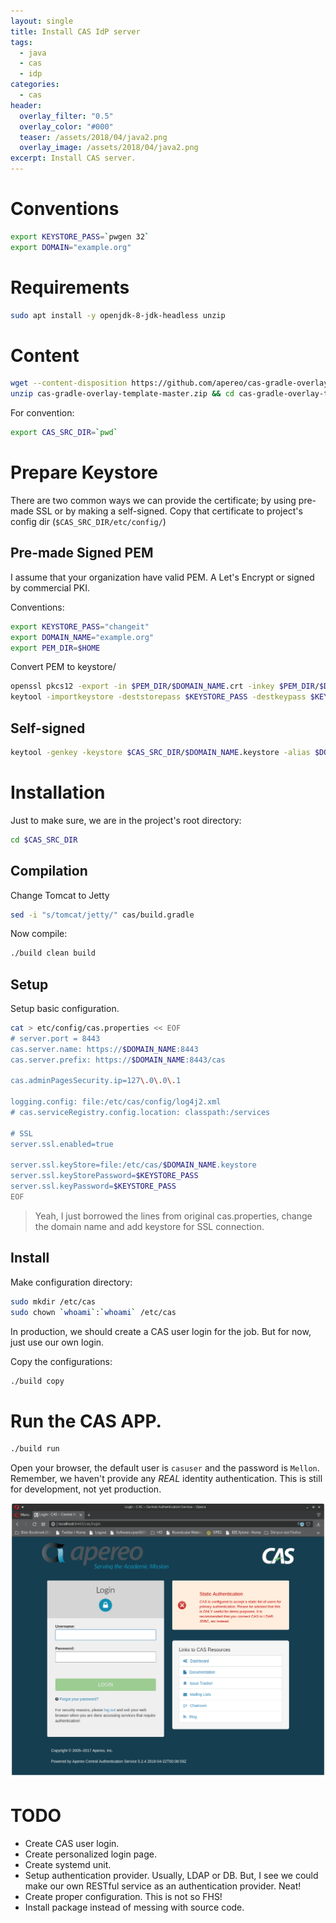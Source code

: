 ```yaml
---
layout: single
title: Install CAS IdP server
tags:
  - java
  - cas
  - idp
categories:
  - cas
header:
  overlay_filter: "0.5"
  overlay_color: "#000"
  teaser: /assets/2018/04/java2.png
  overlay_image: /assets/2018/04/java2.png
excerpt: Install CAS server.
---
```


# Conventions

```bash
export KEYSTORE_PASS=`pwgen 32`
export DOMAIN="example.org"
```

# Requirements

```bash
sudo apt install -y openjdk-8-jdk-headless unzip
```

# Content

```bash
wget --content-disposition https://github.com/apereo/cas-gradle-overlay-template/archive/master.zip
unzip cas-gradle-overlay-template-master.zip && cd cas-gradle-overlay-template-master
```

For convention:
```bash
export CAS_SRC_DIR=`pwd`
```

# Prepare Keystore

There are two common ways we can provide the certificate; by using pre-made SSL
or by making a self-signed. Copy that certificate to project's config dir (`$CAS_SRC_DIR/etc/config/`)

## Pre-made Signed PEM

I assume that your organization have valid PEM. A Let's Encrypt or signed by commercial PKI.

Conventions:

```bash
export KEYSTORE_PASS="changeit"
export DOMAIN_NAME="example.org"
export PEM_DIR=$HOME
```

Convert PEM to keystore/

```bash
openssl pkcs12 -export -in $PEM_DIR/$DOMAIN_NAME.crt -inkey $PEM_DIR/$DOMAIN_NAME.key -out $PEM_DIR/$DOMAIN_NAME.p12 -name $DOMAIN_NAME -passout pass:$KEYSTORE_PASS
keytool -importkeystore -deststorepass $KEYSTORE_PASS -destkeypass $KEYSTORE_PASS -destkeystore $CAS_SRC_DIR/etc/cas/$DOMAIN_NAME.keystore -srckeystore $PEM_DIR/$DOMAIN_NAME.p12 -srcstoretype PKCS12 -srcstorepass $KEYSTORE_PASS -alias $DOMAIN_NAME
```

## Self-signed

```bash
keytool -genkey -keystore $CAS_SRC_DIR/$DOMAIN_NAME.keystore -alias $DOMAIN_NAME -keyalg RSA -keysize 4096 -validity 720
```

#  Installation

Just to make sure, we are in the project's root directory:
```bash
cd $CAS_SRC_DIR
```

## Compilation
Change Tomcat to Jetty

```bash
sed -i "s/tomcat/jetty/" cas/build.gradle
```

Now compile:
```bash
./build clean build
```


## Setup
Setup basic configuration.

```bash
cat > etc/config/cas.properties << EOF
# server.port = 8443
cas.server.name: https://$DOMAIN_NAME:8443
cas.server.prefix: https://$DOMAIN_NAME:8443/cas

cas.adminPagesSecurity.ip=127\.0\.0\.1

logging.config: file:/etc/cas/config/log4j2.xml
# cas.serviceRegistry.config.location: classpath:/services

# SSL
server.ssl.enabled=true

server.ssl.keyStore=file:/etc/cas/$DOMAIN_NAME.keystore
server.ssl.keyStorePassword=$KEYSTORE_PASS
server.ssl.keyPassword=$KEYSTORE_PASS
EOF

```
> Yeah, I just borrowed the lines from original cas.properties, change the domain name and add keystore for SSL connection.

## Install

Make configuration directory:

```bash
sudo mkdir /etc/cas
sudo chown `whoami`:`whoami` /etc/cas
```

In production, we should create a CAS user login for the job. But for now, just use our own login.


Copy the configurations:

```bash
./build copy
```


# Run the CAS APP.

```bash
./build run
```

Open your browser, the default user is `casuser` and the password is `Mellon`. Remember, we haven't provide any *REAL* identity authentication. This is still for development, not yet production.

![CAS default login](/assets/2018/04/cas_default_login.png)


# TODO

 - Create CAS user login.
 - Create personalized login page.
 - Create systemd unit.
 - Setup authentication provider. Usually, LDAP or DB. But, I see we could make our own RESTful service as an authentication provider. Neat!
 - Create proper configuration. This is not so FHS!
 - Install package instead of messing with source code.
